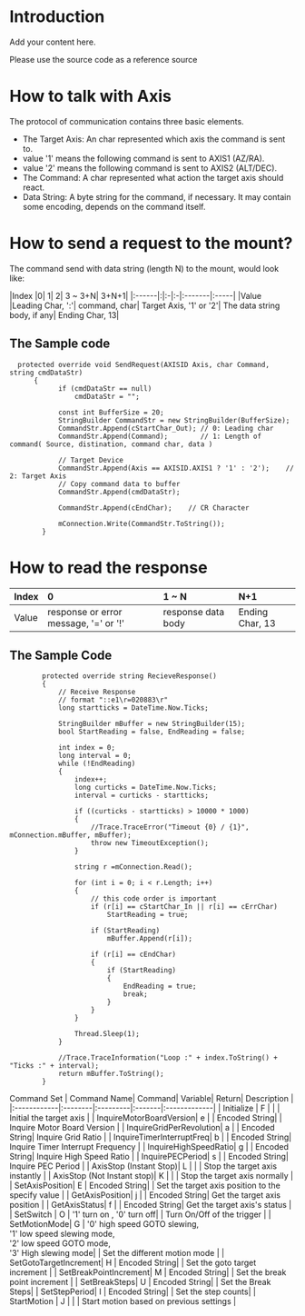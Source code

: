 # Introduction #

Add your content here.


Please use the source code as a reference source

# How to talk with Axis #
The protocol of communication contains three basic elements.

  * The Target Axis: An char represented which axis the command is sent to.
  * value '1' means the following command is sent to AXIS1 (AZ/RA).
  * value '2' means the following command is sent to AXIS2 (ALT/DEC).
  * The Command: A char represented what action the target axis should react.
  * Data String: A byte string for the command, if necessary. It may contain some encoding, depends on the command itself.

# How to send a request to the mount? #
The command send with data string (length N) to the mount, would look like:


|Index	 |0|	1|	2|	3 ~ 3+N|	3+N+1|
|:------|:|:-|:-|:-------|:-----|
|Value	 |Leading Char, ':'|	 command, char|	 Target Axis, '1' or '2'|	 The data string body, if any|	 Ending Char, 13|

## The Sample code ##
```
  protected override void SendRequest(AXISID Axis, char Command, string cmdDataStr)
      {
            if (cmdDataStr == null)
                cmdDataStr = "";

            const int BufferSize = 20;
            StringBuilder CommandStr = new StringBuilder(BufferSize);
            CommandStr.Append(cStartChar_Out); // 0: Leading char
            CommandStr.Append(Command);        // 1: Length of command( Source, distination, command char, data )

            // Target Device
            CommandStr.Append(Axis == AXISID.AXIS1 ? '1' : '2');    // 2: Target Axis
            // Copy command data to buffer
            CommandStr.Append(cmdDataStr);

            CommandStr.Append(cEndChar);    // CR Character            

            mConnection.Write(CommandStr.ToString());
        }
```

# How to read the response #

| Index |	 0 | 	 1 ~ N | 	 N+1 |
|:------|:---|:--------|:------|
| Value |	 response or error message, '=' or '!'|	 response data body | Ending Char, 13|

## The Sample Code ##
```
        protected override string RecieveResponse()
        {            
            // Receive Response
            // format "::e1\r=020883\r"
            long startticks = DateTime.Now.Ticks;

            StringBuilder mBuffer = new StringBuilder(15);
            bool StartReading = false, EndReading = false;

            int index = 0;
            long interval = 0;
            while (!EndReading)
            {
                index++;
                long curticks = DateTime.Now.Ticks;
                interval = curticks - startticks;

                if ((curticks - startticks) > 10000 * 1000)
                {
                    //Trace.TraceError("Timeout {0} / {1}", mConnection.mBuffer, mBuffer);          
                    throw new TimeoutException();
                }

                string r =mConnection.Read();

                for (int i = 0; i < r.Length; i++)
                {
                    // this code order is important
                    if (r[i] == cStartChar_In || r[i] == cErrChar)
                        StartReading = true;

                    if (StartReading)
                        mBuffer.Append(r[i]);

                    if (r[i] == cEndChar)
                    {
                        if (StartReading)
                        {
                            EndReading = true;
                            break;
                        }
                    }
                }

                Thread.Sleep(1);
            }

            //Trace.TraceInformation("Loop :" + index.ToString() + "Ticks :" + interval);
            return mBuffer.ToString();
        }
```


Command Set
| Command Name|	 Command|	 Variable|	 Return|	 Description |
|:------------|:--------|:---------|:-------|:-------------|
| Initialize  |	 F      |	         |	       |	 Initial the target axis |
| InquireMotorBoardVersion|	 e      |	         |	 Encoded String|	             | Inquire Motor Board Version |
| InquireGridPerRevolution|	 a      |	         |	 Encoded String|	 Inquire Grid Ratio |
| InquireTimerInterruptFreq|	 b      |	         |	 Encoded String|	 Inquire Timer Interrupt Frequency |
| InquireHighSpeedRatio|	 g      |	         |	 Encoded String|	 Inquire High Speed Ratio |
| InquirePECPeriod|	 s      |	         |	 Encoded String|	 Inquire PEC Period |
| AxisStop (Instant Stop)|	 L      |	         |	       |	Stop the target axis instantly |
| AxisStop (Not Instant stop)|	 K      |	         |	       |	Stop the target axis normally |
| SetAxisPosition|	 E      |	 Encoded String|	       |	Set the target axis position to the specify value |
| GetAxisPosition|	 j      |	         |	 Encoded String|	 Get the target axis position |
| GetAxisStatus|	 f      |	         |	 Encoded String|	 Get the target axis's status |
| SetSwitch   |	 O      |	 '1' turn on , '0' turn off|	       |	 Turn On/Off of the trigger |
| SetMotionMode|	 G      |	 '0' high speed GOTO slewing, <br /> '1' low speed slewing mode, <br />'2' low speed GOTO mode, <br /> '3' High slewing mode|	       |	 Set the different motion mode |
| SetGotoTargetIncrement|	 H      |	 Encoded String|	       |	 Set the goto target increment |
| SetBreakPointIncrement|	 M      |	 Encoded String|	       |	 Set the break point increment |
| SetBreakSteps|	 U      |	 Encoded String|	       |	 Set the Break Steps|
| SetStepPeriod|	 I      |	 Encoded String|	       |	 Set the step counts|
| StartMotion |	 J      |	         |	       |	 Start motion based on previous settings |